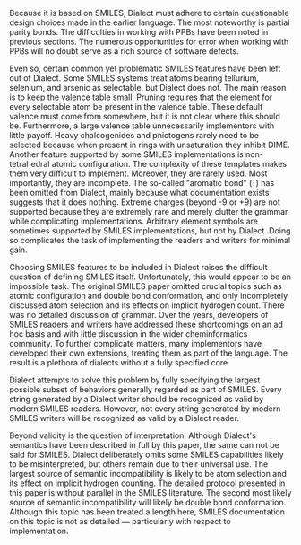 Because it is based on SMILES, Dialect must adhere to certain questionable design choices made in the earlier language. The most noteworthy is partial parity bonds. The difficulties in working with PPBs have been noted in previous sections. The numerous opportunities for error when working with PPBs will no doubt serve as a rich source of software defects. 

Even so, certain common yet problematic SMILES features have been left out of Dialect. Some SMILES systems treat atoms bearing tellurium, selenium, and arsenic as selectable, but Dialect does not. The main reason is to keep the valence table small. Pruning requires that the element for every selectable atom be present in the valence table. These default valence must come from somewhere, but it is not clear where this should be. Furthermore, a large valence table unnecessarily implementors with little payoff. Heavy chalcogenides and pnictogens rarely need to be selected because when present in rings with unsaturation they inhibit DIME. Another feature supported by some SMILES implementations is non-tetrahedral atomic configuration. The complexity of these templates makes them very difficult to implement. Moreover, they are rarely used. Most importantly, they are incomplete. The so-called "aromatic bond" (`:`) has been omitted from Dialect, mainly because what documentation exists suggests that it does nothing. Extreme charges (beyond -9 or +9) are not supported because they are extremely rare and merely clutter the grammar while complicating implementations. Arbitrary element symbols are sometimes supported by SMILES implementations, but not by Dialect. Doing so complicates the task of implementing the readers and writers for minimal gain.

Choosing SMILES features to be included in Dialect raises the difficult question of defining SMILES itself. Unfortunately, this would appear to be an impossible task. The original SMILES paper omitted crucial topics such as atomic configuration and double bond conformation, and only incompletely discussed atom selection and its effects on implicit hydrogen count. There was no detailed discussion of grammar. Over the years, developers of SMILES readers and writers have addressed these shortcomings on an ad hoc basis and with little discussion in the wider cheminformatics community. To further complicate matters, many implementors have developed their own extensions, treating them as part of the language. The result is a plethora of dialects without a fully specified core.

Dialect attempts to solve this problem by fully specifying the largest possible subset of behaviors generally regarded as part of SMILES. Every string generated by a Dialect writer should be recognized as valid by modern SMILES readers. However, not every string generated by modern SMILES writers will be recognized as valid by a Dialect reader.

Beyond validity is the question of interpretation. Although Dialect's semantics have been described in full by this paper, the same can not be said for SMILES. Dialect deliberately omits some SMILES capabilities likely to be misinterpreted, but others remain due to their universal use. The largest source of semantic incompatibility is likely to be atom selection and its effect on implicit hydrogen counting. The detailed protocol presented in this paper is without parallel in the SMILES literature. The second most likely source of semantic incompatibility will likely be double bond conformation. Although this topic has been treated a length here, SMILES documentation on this topic is not as detailed &mdash; particularly with respect to implementation.
